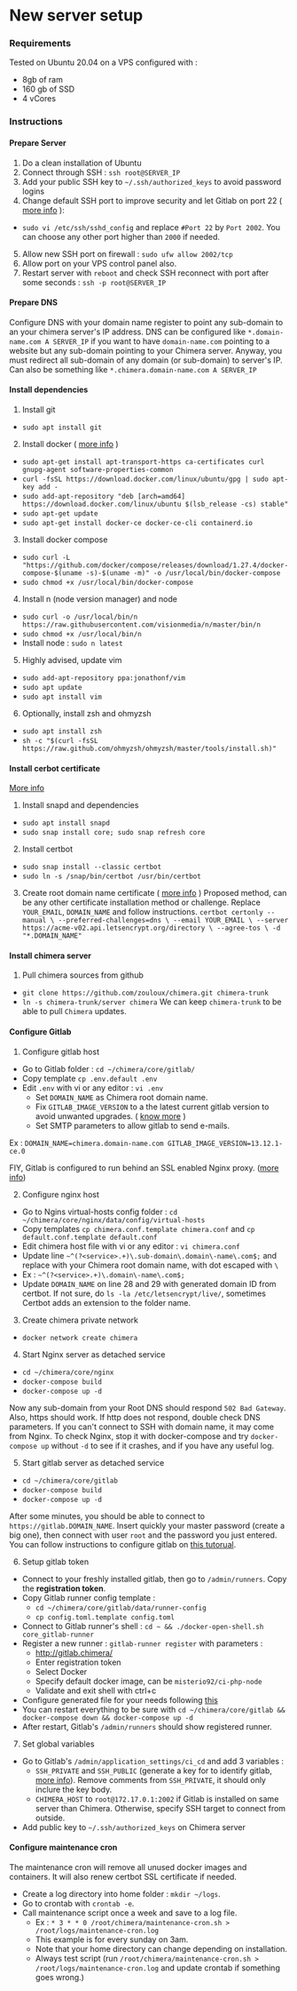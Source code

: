 # New server setup

### Requirements

Tested on Ubuntu 20.04 on a VPS configured with : 
- 8gb of ram
- 160 gb of SSD
- 4 vCores

### Instructions

#### Prepare Server

1. Do a clean installation of Ubuntu
2. Connect through SSH : `ssh root@SERVER_IP`
3. Add your public SSH key to `~/.ssh/authorized_keys` to avoid password logins
4. Change default SSH port to improve security and let Gitlab on port 22
   ( [more info](https://www.cyberciti.biz/faq/howto-change-ssh-port-on-linux-or-unix-server/) ):
- `sudo vi /etc/ssh/sshd_config` and replace `#Port 22` by `Port 2002`.
You can choose any other port higher than `2000` if needed.
5. Allow new SSH port on firewall : `sudo ufw allow 2002/tcp`
6. Allow port on your VPS control panel also.
5. Restart server with `reboot` and check SSH reconnect with port after some 
seconds : `ssh -p root@SERVER_IP`

#### Prepare DNS

Configure DNS with your domain name register to point any sub-domain to an your
chimera server's IP address.
DNS can be configured like `*.domain-name.com A SERVER_IP` if you want to have
`domain-name.com` pointing to a website but any sub-domain pointing to your
Chimera server. Anyway, you must redirect all sub-domain of any domain
(or sub-domain) to server's IP.
Can also be something like `*.chimera.domain-name.com A SERVER_IP`

#### Install dependencies

1. Install git
- `sudo apt install git`

2. Install docker ( [more info](https://docs.docker.com/engine/install/ubuntu/) )
- `sudo apt-get install apt-transport-https ca-certificates curl gnupg-agent software-properties-common`
- `curl -fsSL https://download.docker.com/linux/ubuntu/gpg | sudo apt-key add -`
- `sudo add-apt-repository "deb [arch=amd64] https://download.docker.com/linux/ubuntu $(lsb_release -cs) stable"`
- `sudo apt-get update`
- `sudo apt-get install docker-ce docker-ce-cli containerd.io`

3. Install docker compose
- `sudo curl -L "https://github.com/docker/compose/releases/download/1.27.4/docker-compose-$(uname -s)-$(uname -m)" -o /usr/local/bin/docker-compose`
- `sudo chmod +x /usr/local/bin/docker-compose`

4. Install n (node version manager) and node
- `sudo curl -o /usr/local/bin/n https://raw.githubusercontent.com/visionmedia/n/master/bin/n`
- `sudo chmod +x /usr/local/bin/n`
- Install node : `sudo n latest`

5. Highly advised, update vim
- `sudo add-apt-repository ppa:jonathonf/vim`
- `sudo apt update`
- `sudo apt install vim`

6. Optionally, install zsh and ohmyzsh
- `sudo apt install zsh`
- `sh -c "$(curl -fsSL https://raw.github.com/ohmyzsh/ohmyzsh/master/tools/install.sh)"`

#### Install cerbot certificate

[More info](https://certbot.eff.org/lets-encrypt/ubuntufocal-nginx)

1. Install snapd and dependencies
- `sudo apt install snapd`
- `sudo snap install core; sudo snap refresh core`

2. Install certbot
- `sudo snap install --classic certbot`
- `sudo ln -s /snap/bin/certbot /usr/bin/certbot`

3. Create root domain name certificate
 ( [more info](https://marcincuber.medium.com/lets-encrypt-generating-wildcard-ssl-certificate-using-certbot-ae1c9484c101) )
Proposed method, can be any other certificate installation method or challenge.
Replace `YOUR_EMAIL`, `DOMAIN_NAME` and follow instructions.
`certbot certonly --manual \
  --preferred-challenges=dns \
  --email YOUR_EMAIL \
  --server https://acme-v02.api.letsencrypt.org/directory \
  --agree-tos \
  -d "*.DOMAIN_NAME"`

#### Install chimera server

1. Pull chimera sources from github
- `git clone https://github.com/zouloux/chimera.git chimera-trunk`
- `ln -s chimera-trunk/server chimera`
We can keep `chimera-trunk` to be able to pull `Chimera` updates.

#### Configure Gitlab

1. Configure gitlab host
- Go to Gitlab folder : `cd ~/chimera/core/gitlab/`
- Copy template `cp .env.default .env`
- Edit `.env` with vi or any editor : `vi .env` 
  - Set `DOMAIN_NAME` as Chimera root domain name.
  - Fix `GITLAB_IMAGE_VERSION` to a the latest current gitlab version to avoid unwanted upgrades.
    ( [know more](https://hub.docker.com/r/gitlab/gitlab-ce/tags?page=1&ordering=last_updated) )
  - Set SMTP parameters to allow gitlab to send e-mails.
    
Ex : `
DOMAIN_NAME=chimera.domain-name.com
GITLAB_IMAGE_VERSION=13.12.1-ce.0
`

FIY, Gitlab is configured to run behind an SSL enabled Nginx proxy.
([more info](https://www.itsfullofstars.de/2019/06/gitlab-behind-a-reverse-proxy/))

2. Configure nginx host
- Go to Ngins virtual-hosts config folder :
  `cd ~/chimera/core/nginx/data/config/virtual-hosts`
- Copy templates `cp chimera.conf.template chimera.conf` and `cp default.conf.template default.conf`
- Edit chimera host file with vi or any editor : `vi chimera.conf`
- Update line `~^(?<service>.+)\.sub-domain\.domain\-name\.com$;` and replace
  with your Chimera root domain name, with dot escaped with `\`
- Ex : `~^(?<service>.+)\.domain\-name\.com$;`
- Update `DOMAIN_NAME` on line 28 and 29 with generated domain ID from certbot.
  If not sure, do `ls -la /etc/letsencrypt/live/`, sometimes Certbot adds an
  extension to the folder name.

3. Create chimera private network
- `docker network create chimera`

4. Start Nginx server as detached service
- `cd ~/chimera/core/nginx`
- `docker-compose build`
- `docker-compose up -d`

Now any sub-domain from your Root DNS should respond `502 Bad Gateway`.
Also, https should work. If http does not respond, double check DNS parameters.
If you can't connect to SSH with domain name, it may come from Nginx. To check
Nginx, stop it with docker-compose and try `docker-compose up` without `-d` to 
see if it crashes, and if you have any useful log.

5. Start gitlab server as detached service
- `cd ~/chimera/core/gitlab`
- `docker-compose build`
- `docker-compose up -d`

After some minutes, you should be able to connect to `https://gitlab.DOMAIN_NAME`.
Insert quickly your master password (create a big one), then connect with user
`root` and the password you just entered.
You can follow instructions to configure gitlab on [this tutorual](https://www.howtoforge.com/how-to-install-gitlab-server-with-docker-on-ubuntu-1804/).

6. Setup gitlab token
- Connect to your freshly installed gitlab, then go to `/admin/runners`. Copy the **registration token**.
- Copy Gitlab runner config template : 
  - `cd ~/chimera/core/gitlab/data/runner-config`
  - `cp config.toml.template config.toml`
- Connect to Gitlab runner's shell : `cd ~ && ./docker-open-shell.sh core_gitlab-runner`
- Register a new runner : `gitlab-runner register` with parameters :
  - http://gitlab.chimera/
  - Enter registration token
  - Select Docker
  - Specify default docker image, can be `misterio92/ci-php-node`
  - Validate and exit shell with ctrl+c
- Configure generated file for your needs following [this](https://docs.gitlab.com/runner/configuration/advanced-configuration.html)
- You can restart everything to be sure with `cd ~/chimera/core/gitlab && docker-compose down && docker-compose up -d`
- After restart, Gitlab's `/admin/runners` should show registered runner.

7. Set global variables
- Go to Gitlab's `/admin/application_settings/ci_cd` and add 3 variables :
  - `SSH_PRIVATE` and `SSH_PUBLIC` (generate a key for to identify gitlab, [more info](https://git-scm.com/book/en/v2/Git-on-the-Server-Generating-Your-SSH-Public-Key)).
    Remove comments from `SSH_PRIVATE`, it should only inclure the key body.
  - `CHIMERA_HOST` to `root@172.17.0.1:2002` if Gitlab is installed on same server
    than Chimera. Otherwise, specify SSH target to connect from outside.
- Add public key to `~/.ssh/authorized_keys` on Chimera server

#### Configure maintenance cron

The maintenance cron will remove all unused docker images and containers. It will
also renew certbot SSL certificate if needed.

- Create a log directory into home folder : `mkdir ~/logs`.
- Go to crontab with `crontab -e`.
- Call maintenance script once a week and save to a log file.
  - Ex : `* 3 * * 0 /root/chimera/maintenance-cron.sh > /root/logs/maintenance-cron.log`
  - This example is for every sunday on 3am.
  - Note that your home directory can change depending on installation.
  - Always test script (run `/root/chimera/maintenance-cron.sh > /root/logs/maintenance-cron.log` and update crontab if something goes wrong.)